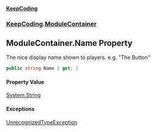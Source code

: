 #### [KeepCoding](index.md 'index')
### [KeepCoding](KeepCoding.md 'KeepCoding').[ModuleContainer](KeepCoding_ModuleContainer.md 'KeepCoding.ModuleContainer')
## ModuleContainer.Name Property
The nice display name shown to players. e.g. "The Button"  
```csharp
public string Name { get; }
```
#### Property Value
[System.String](https://docs.microsoft.com/en-us/dotnet/api/System.String 'System.String')
#### Exceptions
[UnrecognizedTypeException](KeepCoding_Internal_UnrecognizedTypeException.md 'KeepCoding.Internal.UnrecognizedTypeException')  

